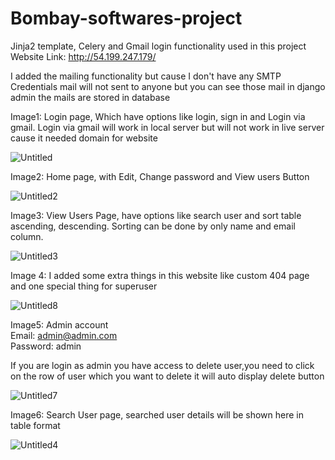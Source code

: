 # Bombay-softwares-project
Jinja2 template, Celery and Gmail login functionality used in this project <br>
Website Link: http://54.199.247.179/

I added the mailing functionality but cause I don't have any SMTP Credentials mail will not sent to anyone but you can see those mail in django admin the mails are stored in database 
<br>

Image1:
Login page, Which have options like login, sign in and Login via gmail.
Login via gmail will work in local server but will not work in live server cause it needed domain for website

![Untitled](https://user-images.githubusercontent.com/90356288/211230189-d6ac4d60-b833-4ce2-b930-74cd1dbfc63e.png)

Image2:
Home page, 
with Edit, Change password and View users Button

![Untitled2](https://user-images.githubusercontent.com/90356288/211230178-d2417196-f999-4421-adad-a9cb527a4f00.png)

Image3:
View Users Page, have options like search user and sort table ascending, descending. Sorting can be done by only name and email column.

![Untitled3](https://user-images.githubusercontent.com/90356288/211230180-f580f8e8-653f-44ad-b9e0-253480eedfec.png)


Image 4:
I added some extra things in this website like custom 404 page and one special thing for superuser

![Untitled8](https://user-images.githubusercontent.com/90356288/211230185-ba28151f-7ee1-4c11-9ab4-2da3e8e95663.png)

Image5:
Admin account <br>
Email: admin@admin.com <br>
Password: admin

If you are login as admin you have access to delete user,you need to click on the row of user which you want to delete it will auto display delete button 

![Untitled7](https://user-images.githubusercontent.com/90356288/211230188-b6d9ad96-5ace-4ebb-887a-0330580262d2.png)

Image6: 
Search User page, searched user details will be shown here in table format

![Untitled4](https://user-images.githubusercontent.com/90356288/211230182-c280992a-e462-4ffa-bfdc-46e1add233b5.png)
